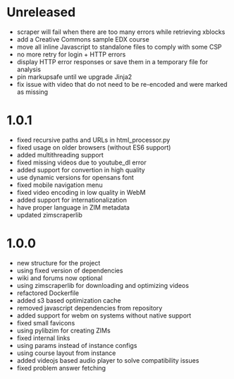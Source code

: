 # Unreleased

- scraper will fail when there are too many errors while retrieving xblocks
- add a Creative Commons sample EDX course
- move all inline Javascript to standalone files to comply with some CSP
- no more retry for login + HTTP errors
- display HTTP error responses or save them in a temporary file for analysis
- pin markupsafe until we upgrade Jinja2
- fix issue with video that do not need to be re-encoded and were marked as missing

# 1.0.1

- fixed recursive paths and URLs in html_processor.py
- fixed usage on older browsers (without ES6 support)
- added multithreading support
- fixed missing videos due to youtube_dl error
- added support for convertion in high quality
- use dynamic versions for opensans font
- fixed mobile navigation menu
- fixed video encoding in low quality in WebM
- added support for internationalization
- have proper language in ZIM metadata
- updated zimscraperlib

# 1.0.0

- new structure for the project
- using fixed version of dependencies
- wiki and forums now optional
- using zimscraperlib for downloading and optimizing videos
- refactored Dockerfile
- added s3 based optimization cache
- removed javascript dependencies from repository
- added support for webm on systems without native support
- fixed small favicons
- using pylibzim for creating ZIMs
- fixed internal links
- using params instead of instance configs
- using course layout from instance
- added videojs based audio player to solve compatibility issues
- fixed problem answer fetching
